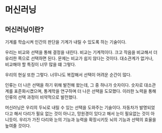 # 머신러닝

## 머신러닝이란?
기계를 학습시켜 인간의 판단을 기계가 내릴 수 있도록 하는 기술이다.

우리는 비교와 선택을 통해 결정을 내린다.
비교는 기계적이다. 크고 작음을 비교해서 더 유리한 쪽으로 선택하면 된다.
문제는 비교가 쉽지 않다는 것이다.
대소관계가 없거나, 비교해야 할 특징이 너무 많을 떄 그렇다.

우리의 현실 또한 그렇다.
너무나도 복잡해서 선택이 어려운 순간이 많다.

인류는 더 나은 선택을 하기 위해 발전해 왔는데,
그 중 하나가 숫자이다.
숫자로 대소관계를 표준화시켰으며, 통계학을 연구하며 더 나은 선택을 도모했다.
이러한 노력을 통해 인류의 선택 과정이 비약적으로 발전했다.

머신러닝은 우리의 두뇌로 내릴 수 있는 선택을 도와주는 기술이다.
자동차가 발명되었다고 해서 다리가 필요 없는 것이 아니고,
망원경이 있다고 해서 눈이 필요없는 것이 아니듯이.
우리가 가진 다리와 눈의 기능과 능력을 확장시키듯 뇌의 기능과 선택의 효율을 높여줄 것이다.
